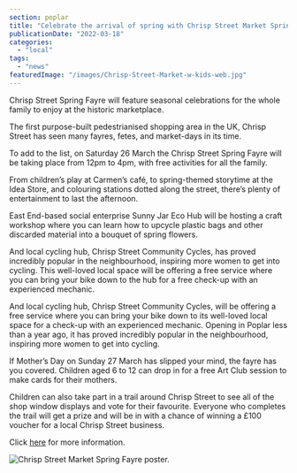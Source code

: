 ```yaml
---
section: poplar
title: "Celebrate the arrival of spring with Chrisp Street Market Spring Fayre"
publicationDate: "2022-03-18"
categories: 
  - "local"
tags: 
  - "news"
featuredImage: "/images/Chrisp-Street-Market-w-kids-web.jpg"
---
```


Chrisp Street Spring Fayre will feature seasonal celebrations for the whole family to enjoy at the historic marketplace. 

The first purpose-built pedestrianised shopping area in the UK, Chrisp Street has seen many fayres, fetes, and market-days in its time. 

To add to the list, on Saturday 26 March the Chrisp Street Spring Fayre will be taking place from 12pm to 4pm, with free activities for all the family. 

From children’s play at Carmen’s café, to spring-themed storytime at the Idea Store, and colouring stations dotted along the street, there’s plenty of entertainment to last the afternoon. 

East End-based social enterprise Sunny Jar Eco Hub will be hosting a craft workshop where you can learn how to upcycle plastic bags and other discarded material into a bouquet of spring flowers. 

And local cycling hub, Chrisp Street Community Cycles, has proved incredibly popular in the neighbourhood, inspiring more women to get into cycling. This well-loved local space will be offering a free service where you can bring your bike down to the hub for a free check-up with an experienced mechanic.

And local cycling hub, Chrisp Street Community Cycles, will be offering a free service where you can bring your bike down to its well-loved local space for a check-up with an experienced mechanic. Opening in Poplar less than a year ago, it has proved incredibly popular in the neighbourhood, inspiring more women to get into cycling. 

If Mother’s Day on Sunday 27 March has slipped your mind, the fayre has you covered. Children aged 6 to 12 can drop in for a free Art Club session to make cards for their mothers. 

Children can also take part in a trail around Chrisp Street to see all of the shop window displays and vote for their favourite. Everyone who completes the trail will get a prize and will be in with a chance of winning a £100 voucher for a local Chrisp Street business. 

Click [here](http://www.chrispstreet.org.uk/about-1) for more information. 

![Chrisp Street Market Spring Fayre poster.](/images/Chrisp-Street-Spring-Fayre-Poster-web.jpg)
